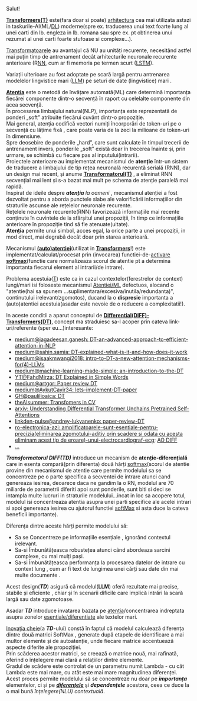 Salut!

[**Transformers(T)**](https://en.wikipedia.org/wiki/Transformer_(deep_learning_architecture)#Subsequent_work) este(fara doar si poate) [arhitectura](https://poloclub.github.io/transformer-explainer/) cea mai utilizata astazi in taskurile-AI(ML/[DL](https://ai-romania.ro/revolutionarea-ia-prin-transformer-si-llm-o-explicatie-detaliata/)) moderne(spre ex. traducerea unui text foarte lung al unei carti din lb. engleza in lb. romana sau spre ex. pt obtinerea unui rezumat al unei carti foarte stufoase si complexe...).

[Transformatoarele](https://medium.com/@sujankarki269/understanding-transformer-by-step-by-step-math-9ba09bb4ac88) au avantajul că NU au unități recurente, necesitând astfel mai puțin timp de antrenament decât arhitecturile neuronale recurente anterioare (R[NN](https://www.youtube.com/watch?v=KphmOJnLAdI&ab_channel=StatQuestwithJoshStarmer), cum ar fi memoria pe termen scurt ([LSTM](https://en.wikipedia.org/wiki/Long_short-term_memory)).

Variații ulterioare au fost adoptate pe scară largă pentru antrenarea modelelor lingvistice mari ([LLM](https://en.wikipedia.org/wiki/Large_language_model)) pe seturi de date (lingvistice) mari .

[**Atentia**](https://en.wikipedia.org/wiki/Attention_(machine_learning)) este o metodă de învățare automată(ML) care determină importanța fiecărei componente dintr-o secvență în raport cu celelalte componente din acea secvență. 
<br/>În procesarea limbajului natural(NLP), importanța este reprezentată de ponderi „soft” atribuite fiecărui cuvânt dintr-o propoziție. 
<br/>Mai general, atenția codifică vectori numiți încorporări de token-uri pe o secvență cu lățime fixă , care poate varia de la zeci la milioane de token-uri în dimensiune.
<br/>Spre deosebire de ponderile „hard”, care sunt calculate în timpul trecerii de antrenament invers, ponderile „soft” există doar în trecerea înainte și, prin urmare, se schimbă cu fiecare pas al inputului(intrarii). 
<br/>Proiectele anterioare au implementat mecanismul de **atenție** într-un sistem de traducere a limbajului de tip rețea neuronală recurentă serială (RNN), dar un design mai recent, și anume [**Transformatorul(T)**](https://towardsdatascience.com/the-map-of-transformers-e14952226398/) , a eliminat RNN secvențial mai lent și s-a bazat mai mult pe schema de atenție paralelă mai rapidă.
<br/>Inspirat de ideile despre ***atenția** la oameni* , mecanismul atenției a fost dezvoltat pentru a aborda punctele slabe ale valorificării informațiilor din straturile ascunse ale rețelelor neuronale recurente. 
<br/>Rețelele neuronale recurente(RNN) favorizează informațiile mai recente conținute în cuvintele de la sfârșitul unei propoziții, în timp ce informațiile anterioare în propoziție tind să fie atenuate(uitate). 
<br/>**Atenția** permite unui simbol, acces egal, la orice parte a unei propoziții, in mod direct, mai degrabă decât doar prin starea anterioară.

Mecanismul [**(auto)atentiei**](https://www.geeksforgeeks.org/cross-attention-mechanism-in-transformers/)(utilizat in [**Transformers**](https://medium.com/analytics-vidhya/understanding-q-k-v-in-transformer-self-attention-9a5eddaa5960)!) este implementat/calculat/procesat prin (invocarea) functiei-de-[activare](https://poloclub.github.io/transformer-explainer/) [**softmax**](https://dev.to/jliciagasilva/differential-transformers-explained-3h2j?signin=true#_=_)(functie care normalizeaza scorul de atentie pt a determina importanta fiecarui element al intrarii/de intrare).

Problema acestuia([T](https://medium.com/@sujankarki269/understanding-transformer-by-step-by-step-math-9ba09bb4ac88)) este ca in cazul contextelor(ferestrelor de context) lungi/mari isi foloseste mecanismul [Atentiei/ML](https://en.wikipedia.org/wiki/Attention_(machine_learning)) defectuos,
alocand o "atentie(hai sa spunem ...suplimentara/excesiva/inutila/redundanta)", continutului irelevant(zgomotos), ducand la o **dispresie** importanta a (auto)atentiei acestuia(asadar este nevoie de o reducere a complexitatii!).

In aceste conditii a aparut conceptul de [**Differential(DIFF)-Transformers(DT)**](https://medium.com/@jagadeesan.ganesh/differential-transformers-an-advanced-approach-to-efficient-attention-in-nlp-8b9ffd931df5), concept ma straduiesc sa-l acoper prin cateva link-uri/referente (sper eu...)interesante:

 - [medium@jagadeesan.ganesh: DT-an-advanced-approach-to-efficient-attention-in-NLP](https://medium.com/@jagadeesan.ganesh/differential-transformers-an-advanced-approach-to-efficient-attention-in-nlp-8b9ffd931df5)
 - [medium@sahin.samia: DT-explained-what-is-it-and-how-does-it-work](https://medium.com/@sahin.samia/differential-transformer-explained-what-is-it-and-how-does-it-work-437d91bd8724)
 - [medium@isaakmwangi2018: intro-to-DT-a-new-attention-mechanisms-for(4)-LLMs](https://medium.com/@isaakmwangi2018/intro-to-differential-transformers-a-new-attention-mechanisms-for-large-language-models-llms-9d977b5857ae)
 - [medium@machine-learning-made-simple: an-introduction-to-the-DT](https://machine-learning-made-simple.medium.com/an-introduction-to-the-differential-transformer-ecaa86b1b6a7)
 - [YT@FahdMirza: DT Explained in Simple Words](https://www.youtube.com/watch?v=9aS4334WX0o&ab_channel=FahdMirza)
 - [medium@artgor: Paper review DT](https://artgor.medium.com/paper-review-differential-transformer-89a47bbb9700)
 - [medium@AykutCayir34: lets-implement-DT-paper](https://medium.com/@AykutCayir34/lets-implement-differential-transformer-paper-0e4499659604)
 - [GH@paulilioaica: DT](https://github.com/paulilioaica/Differential-Transformer)
 - [theAIsummer: Transfomers in CV](https://theaisummer.com/transformers-computer-vision/)
 - [arxiv: Understanding Differential Transformer Unchains Pretrained Self-Attentions](https://arxiv.org/html/2505.16333v1)
 - [linkden-pulse@andrey-lukyanenko: paper-review-DT](https://www.linkedin.com/pulse/paper-review-differential-transformer-andrey-lukyanenko-dbizf/)
 - [ro-electronica-azi: amplificatoarele-sunt-esentiale-pentru-precizia(eliminarea zgomotului-aditiv prin scadere si odata cu acesta eliminam acest tip de eroare)-unui-electrocardiograf-ecg](https://electronica-azi.ro/amplificatoarele-sunt-esentiale-pentru-precizia-unui-electrocardiograf-ecg/); [AO DIFF](https://eprofu.ro/docs/electronica/analogica/circuite/3amplificatoare-operationale.pdf)
 - [...](https://www.google.com/search?q=AI+differential+transformers&sca_esv=696a4842670b0588&rlz=1C1CHBF_enRO1132RO1132&udm=2&biw=1920&bih=911&sxsrf=AE3TifO-3zWJVnMVH2_r__rjWgEZriebVQ%3A1748159812639&ei=RM0yaMDfJsqsxc8Ps9rfgA8&ved=0ahUKEwjAkZLlkr6NAxVKVvEDHTPtF_AQ4dUDCBE&uact=5&oq=AI+differential+transformers&gs_lp=EgNpbWciHEFJIGRpZmZlcmVudGlhbCB0cmFuc2Zvcm1lcnMyBxAjGCcYyQJItRBQngtYngtwAXgAkAEAmAFvoAFvqgEDMC4xuAEDyAEA-AEBmAIBoAJymAMAiAYBkgcDMC4xoAfMArIHAzAuMbgHcsIHAzAuMcgHAg&sclient=img)


***Transformatorul DIFF(TD)*** introduce un mecanism de **atenție-diferențială** care in esenta compară(prin diferenta) două hărți [softmax](https://en.wikipedia.org/wiki/Softmax_function)(scorul de atentie provine din mecanismul de atentie care permite modelului sa se concentreze pe o parte specifica a secventei de intrare atunci cand genereaza iesirea, deoarece daca ne gandim la o RN, modelul are 70 miliarde de parametrii diferiti apoi sunt ponderile, sunt biti si deci se intampla multe lucruri in straturile modelului...incat in loc sa acopere totul, modelul isi concentreaza atentia asupra unei parti specifice ale acelei intrari si apoi genereaza iesirea cu ajutorul functiei [softMax](https://medium.com/@ppbhatt500/differential-transformers-bit-by-bit-b1-d96ed0bbd748) si asta duce la cateva beneficii importante). 

Diferența dintre aceste hărți permite modelului să:

 - Sa se Concentreze pe informațiile esențiale , ignorând contextul irelevant.
 - Sa-si Îmbunătățeasca robustețea atunci când abordeaza sarcini complexe, cu mai mulți pași.
 - Sa-si Îmbunătățeasca performanța la procesarea datelor de intrare cu context lung , cum ar fi text de lungimea unei cărți sau date din mai multe documente .

Acest design(***TD***) asigură că modelul(**LLM**) oferă rezultate mai precise, stabile și eficiente , chiar și în scenarii dificile care implică intrări la scară largă sau date zgomotoase.

Asadar ***TD*** introduce invatarea bazata pe [atentia](https://www.3blue1brown.com/lessons/attention)/concentrarea indreptata asupra zonelor <ins>esentiale/diferentiate</ins> ale textelor mari.

[Inovația cheie](https://medium.com/@ppbhatt500/differential-transformers-bit-by-bit-b1-d96ed0bbd748)(a ***TD***-ului) constă în faptul că modelul calculează diferența dintre două matrici SoftMax , generate după etapele de identificare a mai multor elemente și de autoatenție, unde fiecare matrice accentuează aspecte diferite ale propoziției. 
<br/>Prin scăderea acestor matrici, se creează o matrice nouă, mai rafinată, oferind o înțelegere mai clară a relațiilor dintre elemente. 
<br/>Gradul de scădere este controlat de un parametru numit Lambda - cu cât Lambda este mai mare, cu atât este mai mare magnitudinea diferenței. 
<br/>Acest proces permite modelului să se concentreze nu doar pe ***importanța*** elementelor, ci și pe [***diferențele***](https://medium.com/analytics-vidhya/solving-differential-equations-with-transformers-21648d3a1695) și ***dependențele*** acestora, ceea ce duce la o mai bună *înțelegere(NLU) contextuală*.

